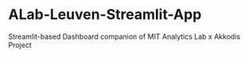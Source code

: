 # ALab-Leuven-Streamlit-App
Streamlit-based Dashboard companion of MIT Analytics Lab x Akkodis Project
